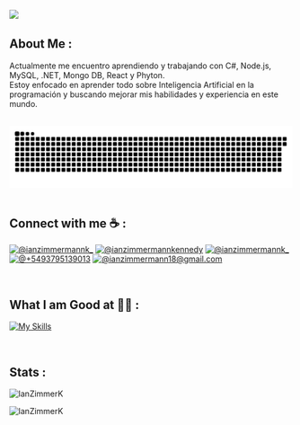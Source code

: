 
<br>

<img src="https://readme-typing-svg.herokuapp.com/?font=Roboto&weight=900&size=40=true&vCenter=true&width=500&height=70&duration=4000&color=B3B3B3&lines=Hi+There!+👋;+I'm+IanZimmermann!;" />

## About Me :

Actualmente me encuentro aprendiendo y trabajando con C#, Node.js, MySQL, .NET, Mongo DB, React y Phyton.
<br>
Estoy enfocado en aprender todo sobre Inteligencia Artificial en la programación y buscando mejorar mis habilidades y experiencia en este mundo.


<div align="center">
  
  <br>
  <img alt="snake eating my contributions" src="https://raw.githubusercontent.com/codediaz/codediaz/output/github-contribution-grid-snake.svg" />
  <br/>
</div>

<br>

## Connect with me ☕ :

[![@ianzimmermannk_](https://img.icons8.com/fluency/48/000000/instagram-new.png "@ianzimmermannk_")](https://instagram.com/ianzimmermannk_) 
[![@ianzimmermannkennedy](https://img.icons8.com/fluency/48/000000/facebook.png "@ianzimmermannk_")](https://www.facebook.com/ian.zimmermann.9/) 
[![@ianzimmermannk_](https://img.icons8.com/fluency/48/000000/linkedin.png "@ianzimmermannk_")](https://www.linkedin.com/in/ianzimmermannk) 
[![@+5493795139013](https://img.icons8.com/fluency/48/000000/phone-disconnected.png "@3795139013")](tel:+5493795139013) 
[![@ianzimmermann18@gmail.com](https://img.icons8.com/fluency/48/000000/apple-mail.png "@ianzimmermann18@gmail.com")](ianzimmermann18@gmail.com)

<br>

## What I am Good at 🧑‍💻 :
[![My Skills](https://skillicons.dev/icons?i=js,html,css,cs,java,mysql,mongodb,nodejs,php,postman,py,react,tailwind&perline=5)](https://skillicons.dev)

<br>

## Stats :
<p><img src="https://github-readme-stats.vercel.app/api/top-langs?username=IanZimmerK&show_icons=true&theme=dracula&locale=en&layout=compact" alt="IanZimmerK" /></p>

</p><img src="https://github-readme-stats.vercel.app/api?username=IanZimmerK&show_icons=true&theme=dracula&cache_seconds=1800&locale=en" alt="IanZimmerK" /></p>
